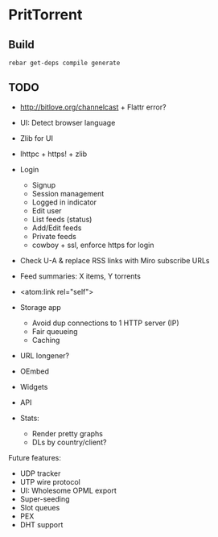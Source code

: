 PritTorrent
===========

Build
-----

```
rebar get-deps compile generate
```


TODO
----

* http://bitlove.org/channelcast + Flattr error?
* UI: Detect browser language
* Zlib for UI
* lhttpc + https! + zlib

* Login
  - Signup
  - Session management
  - Logged in indicator
  - Edit user
  - List feeds (status)
  - Add/Edit feeds
  - Private feeds
  - cowboy + ssl, enforce https for login

* Check U-A & replace RSS links with Miro subscribe URLs

* Feed summaries: X items, Y torrents
* <atom:link rel="self">

* Storage app
  - Avoid dup connections to 1 HTTP server (IP)
  - Fair queueing
  - Caching
* URL longener?
* OEmbed
* Widgets
* API

* Stats:
  - Render pretty graphs
  - DLs by country/client?

Future features:

* UDP tracker
* UTP wire protocol
* UI: Wholesome OPML export
* Super-seeding
* Slot queues
* PEX
* DHT support
